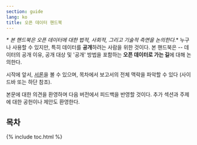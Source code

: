 ```yaml
---
section: guide
lang: ko
title: 오픈 데이터 핸드북
---
```


*\* 본 핸드북은 오픈 데이터에 대한 법적, 사회적, 그리고 기술적 측면을 논의한다.*\* 누구나 사용할 수 있지만, 특히 데이터를 **공개**하려는 사람을 위한 것이다. 본 핸드북은 -- 데이터의 공개 이유, 공개 대상 및 '공개' 방법을 포함하는 **오픈 데이터로 가는 길**에 대해 논의한다.

시작에 앞서, [서론](introduction/)을 볼 수 있으며, 목차에서 보고서의 전체 맥락을 파악할 수 있다 (사이드바 또는 하단 참조).

본문에 대한 의견을 환영하며 다음 버전에서 피드백을 반영할 것이다. 추가 섹션과 주제에 대한 공헌이나 제안도 환영한다.

## 목차

{% include toc.html %}
